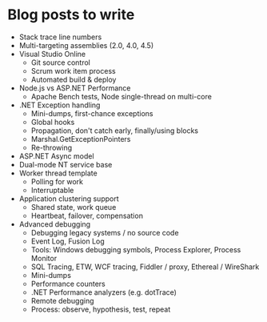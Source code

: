 # Blog posts to write

  - Stack trace line numbers
  - Multi-targeting assemblies (2.0, 4.0, 4.5)
  - Visual Studio Online
    - Git source control
    - Scrum work item process
    - Automated build & deploy
  - Node.js vs ASP.NET Performance
    - Apache Bench tests, Node single-thread on multi-core
  - .NET Exception handling
    - Mini-dumps, first-chance exceptions
    - Global hooks
    - Propagation, don't catch early, finally/using blocks
    - Marshal.GetExceptionPointers
    - Re-throwing
  - ASP.NET Async model
  - Dual-mode NT service base
  - Worker thread template
    - Polling for work
    - Interruptable
  - Application clustering support
    - Shared state, work queue
    - Heartbeat, failover, compensation 
  - Advanced debugging
    - Debugging legacy systems / no source code
    - Event Log, Fusion Log
    - Tools: Windows debugging symbols, Process Explorer, Process Monitor
    - SQL Tracing, ETW, WCF tracing, Fiddler / proxy, Ethereal / WireShark
    - Mini-dumps
    - Performance counters
    - .NET Performance analyzers (e.g. dotTrace)
    - Remote debugging
    - Process: observe, hypothesis, test, repeat 